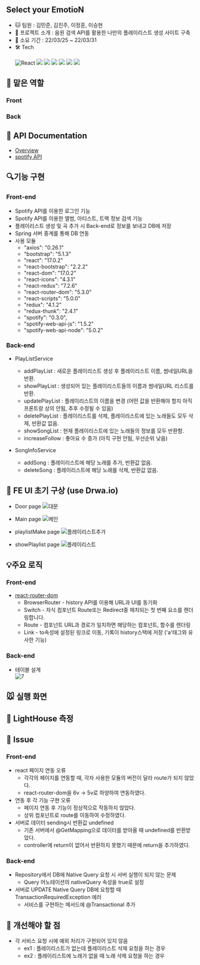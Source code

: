 ## Select your EmotioN

+ 🐱 팀원 : 김민준, 김진주, 이정훈, 이승현
+ 🐹 프로젝트 소개 : 음원 검색 API를 활용한 나만의 플레이리스트 생성 사이트 구축
+ 💪 소요 기간 : 22/03/25 ~ 22/03/31
+ 🛠️ Tech <br/><br/>
  <img alt="React" src="https://img.shields.io/badge/-React-45b8d8?style=flat-square&logo=react&logoColor=white" />
  <img src="https://img.shields.io/badge/HTML5-E34F26?&style=flat-square&logo=html5&logoColor=white"/> 
  <img src="https://img.shields.io/badge/CSS3-1572B6?style=flat-square&logo=css3&logoColor=white" /> 
  <img src="https://img.shields.io/badge/JavaScript-323330?style=flat-square&logo=javascript&logoColor=F7DF1E" />
  <img src="https://img.shields.io/badge/Java-007396?style=flat-square&logo=Java&logoColor=white" />
  <img src="https://img.shields.io/badge/Spring-6DB33F?style=flat-square&logo=Spring&logoColor=white"/>
  <img src="https://img.shields.io/badge/MySQL-4479A1?style=flat-square&logo=MySQL&logoColor=white"/>
  

## 🐰 맡은 역할
### Front

### Back
 

## 📖 API Documentation
+ [Overview](https://documenter.getpostman.com/view/19511452/UVypzd8x)
+ [spotify API](https://developer.spotify.com/console/)

## :mag:기능 구현
### Front-end
  + Spotify API를 이용한 로그인 기능
  + Spotify API를 이용한 앨범, 아티스트, 트랙 정보 검색 기능
  + 플레이리스트 생성 및 곡 추가 시 Back-end로 정보를 보내고 DB에 저장
  + Spring 서버 중계를 통해 DB 연동
  + 사용 모듈
    + "axios": "0.26.1"
    + "bootstrap": "5.1.3"
    + "react": "17.0.2"
    + "react-bootstrap": "2.2.2"
    + "react-dom": "17.0.2"
    + "react-icons": "4.3.1"
    + "react-redux": "7.2.6"
    + "react-router-dom": "5.3.0"
    + "react-scripts": "5.0.0"
    + "redux": "4.1.2"
    + "redux-thunk": "2.4.1"
    + "spotify": "0.3.0",
    + "spotify-web-api-js": "1.5.2"
    + "spotify-web-api-node": "5.0.2"

### Back-end
  + PlayListService
    + addPlayList : 새로운 플레이리스트 생성 후 플레이리스트 이름, 썸네일URL을 반환.
    + showPlayList : 생성되어 있는 플레이리스트들의 이름과 썸네일URL 리스트를 반환.
    + updatePlayList : 플레이리스트의 이름을 변경  (어떤 값을 반환해야 할지 아직 프론트랑 상의 안됨, 추후 수정될 수 있음)
    + deletePlayList : 플레이리스트를 삭제, 플레이리스트에 있는 노래들도 모두 삭제, 반환값 없음.
    + showSongList : 현재 플레이리스트에 있는 노래들의 정보를 모두 반환함.
    + increaseFollow : 좋아요 수 증가 (아직 구현 안됨, 우선순위 낮음)
    
 + SongInfoService
   + addSong : 플레이리스트에 해당 노래를 추가, 반환값 없음.
   + deleteSong : 플레이리스트에 해당 노래를 삭제, 반환값 없음.

## :bell: FE UI 초기 구상 (use Drwa.io)
+ Door page
![대문](https://user-images.githubusercontent.com/59858894/161069859-1ec4351a-96fd-4408-a3f1-e4247fa1658a.PNG)

+ Main page
![메인](https://user-images.githubusercontent.com/59858894/161071702-eb6e7652-f2ee-4682-b167-6b30ed529dd4.PNG)

+ playlistMake page
![플레이리스트추가](https://user-images.githubusercontent.com/59858894/161070134-0ba952a8-1faa-4197-881a-505f64307533.PNG)

+ showPlaylist page
![플레이리스트](https://user-images.githubusercontent.com/59858894/161070147-d8ea3559-9a8b-4c51-b822-4afd5ae26c6b.PNG)

## :bulb:주요 로직
### Front-end
  + [react-router-dom](https://v5.reactrouter.com/web/guides/quick-start) 
    + BrowserRouter - history API를 이용해 URL과 UI를 동기화
    + Switch - 자식 컴포넌트 Route또는 Redirect중 매치되는 첫 번째 요소를 렌더링합니다. 
    + Route - 컴포넌트 URL과 경로가 일치하면 해당하는 컴포넌트, 함수를 렌더링
    + Link - to속성에 설정된 링크로 이동, 기록이 history스택에 저장 ('a'태그와 유사한 기능)
    
### Back-end
  + 테이블 설계  <br/>
  ![7](https://user-images.githubusercontent.com/59858894/161004653-cb34b6c1-008b-4b49-a97f-1ab8806811ec.PNG)


## 🐭 실행 화면


## 🎨 LightHouse 측정


## 🐯 Issue
### Front-end
+ react 페이지 연동 오류
  + 각각의 페이지를 연동할 때, 각자 사용한 모듈의 버전이 달라 route가 되지 않았다.
  + react-router-dom을 6v -> 5v로 하양하여 연동하였다.
+ 연동 후 각 기능 구현 오류
  + 페이지 연동 후 기능이 정상적으로 작동하지 않았다.
  + 상위 컴포넌트로 route를 이동하여 수정하였다.
+ 서버로 데이터 sending시 반환값 undefined
  + 기존 서버에서 @GetMapping으로 데이터를 받아올 때 undefined를 반환받았다.
  + controller에 return이 없어서 반환하지 못했기 때문에 return을 추가하였다. 
    
### Back-end
+ Repository에서 DB에 Native Query 요청 시 서버 실행이 되지 않는 문제
  + Query 어노테이션의 nativeQuery 속성을 true로 설정
+ 서버로 UPDATE Native Query DB에 요청할 때 TransactionRequiredException 에러
  + 서비스를 구현하는 메서드에 @Transactional 추가

## 🐻 개선해야 할 점
+ 각 서비스 요청 시에 예외 처리가 구현되어 있지 않음
  + ex1 : 플레이리스트가 없는데 플레이리스트 삭제 요청을 하는 경우
  + ex2 : 플레이리스트에 노래가 없을 때 노래 삭제 요청을 하는 경우
